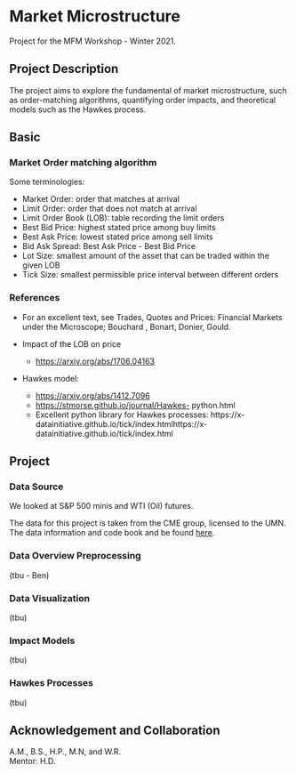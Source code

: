 # Market Microstructure

Project for the MFM Workshop - Winter 2021. 

## Project Description

The project aims to explore the fundamental of market microstructure, such as order-matching algorithms, quantifying order impacts, and theoretical models such as the Hawkes process. 

## Basic

### Market Order matching algorithm

Some terminologies: 

- Market Order: order that matches at arrival
- Limit Order: order that does not match at arrival
- Limit Order Book (LOB): table recording the limit orders
- Best Bid Price: highest stated price among buy limits
- Best Ask Price: lowest stated price among sell limits
- Bid Ask Spread: Best Ask Price - Best Bid Price
- Lot Size: smallest amount of the asset that can be traded within the given LOB
- Tick Size: smallest permissible price interval between different orders

### References

- For an excellent text, see Trades, Quotes and Prices: Financial Markets
under the Microscope; Bouchard , Bonart, Donier, Gould.

- Impact of the LOB on price
  + https://arxiv.org/abs/1706.04163
- Hawkes model:
  + https://arxiv.org/abs/1412.7096
  + https://stmorse.github.io/journal/Hawkes-
python.html
  + Excellent python library for Hawkes processes: https://x-
datainitiative.github.io/tick/index.htmlhttps://x-
datainitiative.github.io/tick/index.html

## Project

### Data Source

We looked at S&P 500 minis and WTI (Oil) futures. 

The data for this project is taken from the CME group, licensed to the UMN. The data information and code book and be found [here](https://www.cmegroup.com/confluence/display/EPICSANDBOX/CME+DataMine+Post-Purchase+Information). 

### Data Overview Preprocessing

(tbu - Ben)

### Data Visualization

(tbu)

### Impact Models

(tbu)

### Hawkes Processes

(tbu)

## Acknowledgement and Collaboration
A.M., B.S., H.P., M.N, and W.R.  
Mentor: H.D.

